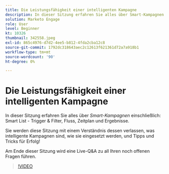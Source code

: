 ```yaml
---
title: Die Leistungsfähigkeit einer intelligenten Kampagne
description: In dieser Sitzung erfahren Sie alles über Smart-Kampagnen einschließlich Smart-Liste - Trigger und Filter, Fluss, Zeitplan und Ergebnisse.
solution: Marketo Engage
role: User
level: Beginner
kt: 10326
thumbnail: 342558.jpeg
exl-id: 865c4976-d7d2-4ee5-b812-4fda2cba12c8
source-git-commit: 1792dc318643aec2c12613f621361d72a7a918b1
workflow-type: tm+mt
source-wordcount: '90'
ht-degree: 0%

---
```


# Die Leistungsfähigkeit einer intelligenten Kampagne

In dieser Sitzung erfahren Sie alles über *Smart-Kampagnen* einschließlich: Smart List - Trigger &amp; Filter, Fluss, Zeitplan und Ergebnisse.

Sie werden diese Sitzung mit einem Verständnis dessen verlassen, was intelligente Kampagnen sind, wie sie eingesetzt werden, und Tipps und Tricks für Erfolg!

Am Ende dieser Sitzung wird eine Live-Q&amp;A zu all Ihren noch offenen Fragen führen.

>[!VIDEO](https://video.tv.adobe.com/v/342558/?quality=12&learn=on)
